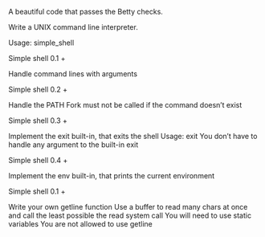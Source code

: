 A beautiful code that passes the Betty checks.

Write a UNIX command line interpreter.

 Usage: simple_shell

Simple shell 0.1 +

 Handle command lines with arguments

Simple shell 0.2 +

 Handle the PATH
 Fork must not be called if the command doesn’t exist

Simple shell 0.3 +

 Implement the exit built-in, that exits the shell
Usage: exit
 You don’t have to handle any argument to the built-in exit

Simple shell 0.4 +

 Implement the env built-in, that prints the current environment

Simple shell 0.1 +

 Write your own getline function
 Use a buffer to read many chars at once and call the least possible the read system call
 You will need to use static variables
 You are not allowed to use getline


